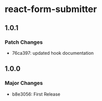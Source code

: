 # react-form-submitter

## 1.0.1

### Patch Changes

- 76ca397: updated hook documentation

## 1.0.0

### Major Changes

- b8e3056: First Release
